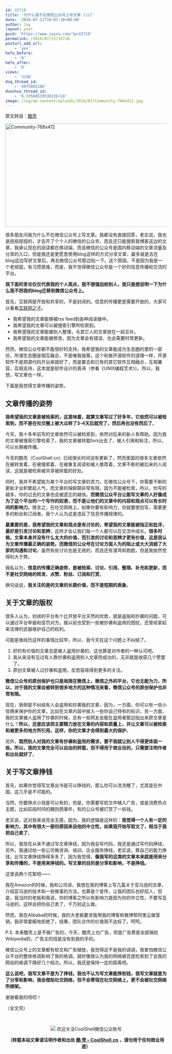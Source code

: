 ```yaml
---
id: 15718
title: '为什么我不在微信公众号上写文章 [zz]'
date: '2016-07-11T10:07:16+08:00'
author: Jay
layout: post
guid: 'https://www.jayxu.com/?p=15718'
permalink: /2016/07/11/15718
posturl_add_url:
    - 'yes'
hefo_before:
    - '0'
hefo_after:
    - '0'
views:
    - '3196'
dsq_thread_id:
    - '4975802186'
duoshuo_thread_id:
    - '6.3356053953813E+18'
image: /log/wp-content/uploads/2016/07/Community-768x412.jpg
---
```


原文转自：<a href="http://coolshell.cn/articles/17391.html" target="_blank">酷壳</a>

<img class="alignnone size-medium wp-image-15720" src="http://www.jayxu.com/log/wp-content/uploads/2016/07/Community-768x412-600x322.jpg" alt="Community-768x412" width="600" height="322" />

很多朋友问我为什么不在微信公众号上写文章。我都没有直接回答，老实说，我也是扭扭捏捏的，才去开了个个人的微信的公众号，而且还只能搜索我博客这边的文章，我承认现在的阅读都在移动端，而且微信的公众号是国内移动端的文章流量及分享的入口，但是我还是更愿意使用blog这样的方式分享文章，最多就是去在blog这边写好文章后，再去微信公众号那边贴一下。这个原因，不是因为我是一个老顽固，有习惯思维，而是，我不觉得微信公众号是一个好的信息传播和交流的平台。

<strong>我下面的言论仅仅代表我的个人观点，我不想强加给别人，我只是想说明一下为什么我不把我的blog迁移到微信公众号上。</strong>

首先，互联网是开放和共享的，不是封闭的。信息的传播更是需要开放的，大家可以看看<a href="http://coolshell.cn/articles/11928.html" target="_blank">互联网之子</a>。
<ul>
 	<li>我希望我的文章能够被rss feed到各种阅读器中。</li>
 	<li>我希望我的文章可以被搜索引擎所检索到。</li>
 	<li>我希望我的文章能被别人整理，与其它人的文章放在一起互补。</li>
 	<li>我希望我的文章能被修改，因为文章会有错误，也会需要时常更新。</li>
</ul>
然而，微信公众号都不能很好的支持。我希望我的文章能成为生态圈的里的一部份。所谓生态圈是相互融合，不是唯我独尊。这个和做开源软件的道理一样，开源软件不是把源代码开出来就好了，而是要去和已有的其它软件互相融合，互相兼容，互相支持，这本就是软件设计的真谛（参看《UNIX编程艺术》）。所以，我想，写文章也一样。

下面是我觉得文章传播的姿势。
<h2>文章传播的姿势</h2>
<strong>我希望我的文章是被检索的，这意味着，就算文章写过了好多年，它依然可以被检索到，而不是在社交圈上被大众转了3-4天后就完了，然后再也没有然后了</strong>。

今天，我十多年前写的文章依然可以被检索到，依然对后来的新人有帮助。因为我的文章被搜索引擎检索了，我的文章被转载fork出去了，被人引用和标注，所以，可以长期被传播。

今天的酷壳（CoolShell.cn）已经很长时间没有更新了，然而里面的很多文章依然在被转发着，在被搜索着，在被重复阅读和被人推荐着，文章不断的被后来的人阅读。这就是被检索被共享被转载的好处。

同时，我并不希望能为某个平台的写文章的苦力。在微信公众号下，你需要不断的更新才会积累起人气，而文章的保鲜期非常有限，因为不能被检索，所以，你写的越多，你的过去的文章也会被遗忘的越快。<strong>而微信公众平台让能写文章的人好像成为了这个平台的一个写作的奴隶，而不是让他们的文章中的内容和观点可以有长时间的影响力</strong>。换言之，在社交网络上，如果你要有影响力，你就要使劲写，需要更多的粉丝和订阅者。我个人认为这是违反了信息传播规律的。

<strong>最重要的是，我希望我的文章和观点是有讨论的，希望我的文章能被指正和批评，最好是引发讨论和思辨</strong>，这样才会让我们每一个人都可以在交流中成长。<strong>很多时候，文章本身并没有什么太大的价值，而引发的讨论和思辨才更有价值，这是我认为文章传播最正确的姿势。而微信的公众号在讨论方面人为的阻止或大大消弱了大家的沟通和讨论</strong>。虽然有些讨论也是无效的，而且还有漫骂和跑题，但是我依然觉得利大于弊。

我私以为，<strong>信息的传播正确姿势，是被检索、讨论、引用、整理、补充和更新，而不是社交网络的转发、点赞、粉丝、订阅和打赏</strong>。

换句话说，<strong>我关注的是的文章的长期价值，而不是短期的表象</strong>。
<h2>关于文章的版权</h2>
很多人认为，封闭的平台有个比开放平台天然的优势，就是盗版和抄袭的问题，可以通过平台举报和惩罚对方。我以前也受到一些被抄袭和盗用的困扰，还曾经拿起来法律的武器维护自己的权利。

可能是我经历这样的事情比较早，所以，我今天在这个问题上不纠结了。
<ol>
 	<li>好的有价值的文章总是被人盗用抄袭的，这也算是对作者的一种认可吧。</li>
 	<li>我从来没有见过有人靠抄袭和盗用别人文章而成功的，无非就是收获几个赞罢了。</li>
 	<li>原创文章被人过抄袭和盗用，反而容易得到更多的关注。</li>
</ol>
<strong>微信公众号的原创保护也只是局限在微信上，微信之外的平台，它也无能为力，所以，对于我的文章会被转到很多地方的这种情况来看，微信公众号的原创保护也非常有限。</strong>

现在，我倒是不纠结有人会盗用和抄袭我的文章，因为，一方面，你可以有一些小伎俩来保护你的文章，比如在文章内容中放入一些你自己特有的标识，另一方面，我的文章被人盗用了抄袭的时候，总有一些网友会能在盗用者那边指出来原文章是什么？<strong>所以，还是应该把主要精力放在文章的内容和质量上，并让文章可以被检索和被更多的地方所引用，这样，你的文章才会得到最大的保护</strong>。

另外，<strong>既然别人对我的文章有抄袭和盗用的需求，要不我就让别人干得更体面一些。所以，我的文章完全可以自由的转载，但不得用于商业目的，只需要注明作者和出处就好了</strong>。
<h2>关于写文章挣钱</h2>
首先，如果你觉得写文章出书是可以挣钱的，那么你可以洗洗睡了，尤其是在中国，这几乎是不可能的。

当然，你要挣点小钱是可以有的，但是，你需要写软文中植入广告，或是消费热点主题，比如前段时间的魏则西事件，有的公众号被打赏了一些钱。

老实说，这对我来说完全无感，因为，我的逻辑是这样的：<strong>我觉得一个人有一定的影响力，其中有很大一部份原因来自他的中立性，如果我开始写软文了，相当于我把自己卖了</strong>。

所以，我现在从来不通过写文章挣钱，因为我会写代码，我还是通过写代码挣钱，另外，我通过给一些公司做咨询、培训、企业服务挣钱，老实说，靠自己的能力挣钱，比写文章挣钱挣得多多了，因为我觉得，<strong>像我写的这类的文章本来就是用来分享和传播的，不是用来挣钱的。写文章的目的是分享和影响，不是挣钱。</strong>

这里说两个花絮吧——

我在Amazon的时候，我和公司讲，我想在我的博客上写几篇关于亚马逊的文章，介绍亚马逊的技术和一些做事的方法，也算是个宣传，让我的团队也好招人，但是，我当时的老板和我说，你的博客之所以有影响力是因为你的中立性，不要写亚马逊的，这样会把你自己卖了，千万别这么做。

然而，我在Alibaba的时候，我的大老板要求我用我的博客和微博帮阿里云做营销，我非常委婉地拒绝了，结果，团队合作的价值观不达标了。呵呵。

P.S. 本来酷壳上是不做广告的，今天，酷壳上也广告，但是广告费是全部捐给Wikipedia的，广告主的钱是没有到我的手的。

微信公众号上的文章都有软文和广告植放，我觉得这不是我的调调，我害怕微信公众平台的整体格调影响了我的格调。就好像我认为我的网络被百度检索到了会我的网站的格调下降好几个档次。所以，我还是保持一定的距离吧。

<strong>这么说吧，我写文章不是为了挣钱，我也不认为写文章能挣到钱，我写文章就是为了分享和影响，我会借助社交网络，但不会寄宿在社交网络上，更不会被社交网络所绑架。</strong>

谢谢看我的唠叨！

（全文完）

&nbsp;
<p align="center"><img src="http://coolshell.cn//wp-content/uploads/2009/04/qrcode_for_gh_dd9d8c843f20_860-300x300.jpg" />
欢迎关注CoolShell微信公众账号</p>

<div>
<p align="center"><strong>（转载本站文章请注明作者和出处 <a href="http://coolshell.cn/">酷 壳 – CoolShell.cn</a> ，请勿用于任何商业用途）</strong></p>

</div>